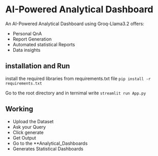 # AI-Powered Analytical Dashboard
An AI-Powered Analytical Dashboard using Groq-Llama3.2 offers: 
- Personal QnA
- Report Generation
- Automated statistical Reports 
- Data insights

## installation and Run
install the required libraries from requirements.txt file
```pip install -r requirements.txt```

Go to the root directory and in ternimal write 
```streamlit run App.py```

## Working
 - Upload the Dataset
 - Ask your Query 
 - Click generate
 - Get Output
 - Go to the **Analytical_Dashboards
 - Generates Statistical Dashboards







